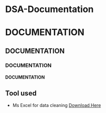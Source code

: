 # DSA-Documentation
# DOCUMENTATION
## DOCUMENTATION
### DOCUMENTATION
#### DOCUMENTATION
## Tool used
- Ms Excel for data cleaning [Download Here](https://www.microsoft.com)
